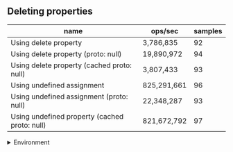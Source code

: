 ## Deleting properties

|name|ops/sec|samples|
|-|-|-|
|Using delete property|3,786,835|92|
|Using delete property (proto: null)|19,890,972|94|
|Using delete property (cached proto: null)|3,807,433|93|
|Using undefined assignment|825,291,661|96|
|Using undefined assignment (proto: null)|22,348,287|93|
|Using undefined property (cached proto: null)|821,672,792|97|


<details>
<summary>Environment</summary>

* __Machine:__ linux x64 | 4 vCPUs | 15.6GB Mem
* __Run:__ Sun Mar 10 2024 15:48:19 GMT+0000 (Coordinated Universal Time)
</details>

<!--
{"environment":{"platform":"linux","arch":"x64","cpus":4,"totalMemory":15.606491088867188},"benchmarks":[{"name":"Using delete property","opsSec":3786835.0515425247,"samples":6},{"name":"Using delete property (proto: null)","opsSec":19890971.805721782,"samples":5},{"name":"Using delete property (cached proto: null)","opsSec":3807432.664620352,"samples":4},{"name":"Using undefined assignment","opsSec":825291661.1207492,"samples":6},{"name":"Using undefined assignment (proto: null)","opsSec":22348287.194767497,"samples":6},{"name":"Using undefined property (cached proto: null)","opsSec":821672792.3414497,"samples":6}]}-->
